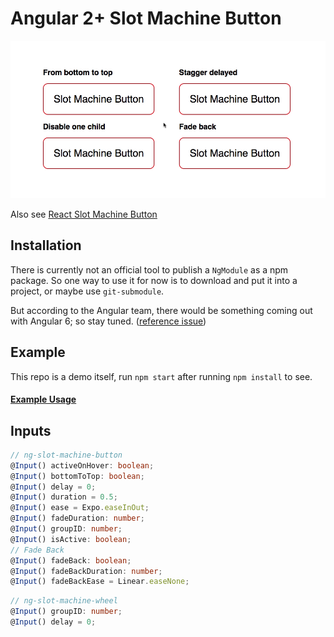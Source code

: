 # Angular 2+ Slot Machine Button

![Demo](demo.gif)

Also see [React Slot Machine Button](https://github.com/Jam3/slot-machine-button)

## Installation

There is currently not an official tool to publish a `NgModule` as a npm package. So one way to use it for now is to download and put it into a project, or maybe use `git-submodule`.

But according to the Angular team, there would be something coming out with Angular 6; so stay tuned. ([reference issue](https://github.com/angular/angular-cli/issues/6510))

## Example

This repo is a demo itself, run `npm start` after running `npm install` to see.

#### [Example Usage](src/app/demo/demo.component.html)

## Inputs

```TypeScript
// ng-slot-machine-button
@Input() activeOnHover: boolean;
@Input() bottomToTop: boolean;
@Input() delay = 0;
@Input() duration = 0.5;
@Input() ease = Expo.easeInOut;
@Input() fadeDuration: number;
@Input() groupID: number;
@Input() isActive: boolean;
// Fade Back
@Input() fadeBack: boolean;
@Input() fadeBackDuration: number;
@Input() fadeBackEase = Linear.easeNone;
```

```TypeScript
// ng-slot-machine-wheel
@Input() groupID: number;
@Input() delay = 0;
```
